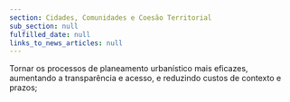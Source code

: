 ```yaml
---
section: Cidades, Comunidades e Coesão Territorial
sub_section: null
fulfilled_date: null
links_to_news_articles: null
---
```


Tornar os processos de planeamento urbanístico mais eficazes, aumentando a transparência e acesso, e reduzindo custos de contexto e prazos;